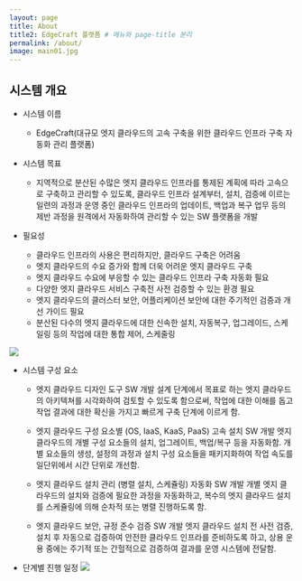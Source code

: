 ```yaml
---
layout: page
title: About
title2: EdgeCraft 플랫폼 # 메뉴와 page-title 분리
permalink: /about/
image: main01.jpg
---
```


## 시스템 개요

* 시스템 이름
  * EdgeCraft(대규모 엣지 클라우드의 고속 구축을 위한 클라우드 인프라 구축 자동화 관리 플랫폼)

* 시스템 목표
  * 지역적으로 분산된 수많은 엣지 클라우드 인프라를 통제된 계획에 따라 고속으로 구축하고 관리할 수 있도록, 클라우드 인프라 설계부터, 설치, 검증에 이르는 일련의 과정과 운영 중인 클라우드 인프라의 업데이트, 백업과 복구 업무 등의 제반 과정을 원격에서 자동화하여 관리할 수 있는 SW 플랫폼을 개발

* 필요성
  * 클라우드 인프라의 사용은 편리하지만, 클라우드 구축은 어려움
  * 엣지 클라우드의 수요 증가와 함께 더욱 어려운 엣지 클라우드 구축
  * 엣지 클라우드 수요에 부응할 수 있는 클라우드 인프라 구축 자동화 필요
  * 다양한 엣지 클라우드 서비스 구축전 사전 검증할 수 있는 환경 필요
  * 엣지 클라우드의 클러스터 보안, 어플리케이션 보안에 대한 주기적인 검증과 개선 가이드 필요
  * 분산된 다수의 엣지 클라우드에 대한 신속한 설치, 자동복구, 업그레이드, 스케일링 등의 작업에 대한 통합 제어, 스케줄링

![]({{site.baseurl}}/images/concept.png)

* 시스템 구성 요소
  * 엣지 클라우드 디자인 도구 SW 개발
  설계 단계에서 목표로 하는 엣지 클라우드의 아키텍쳐를 시각화하여 검토할 수 있도록 함으로써, 작업에 대한 이해를 돕고 작업 결과에 대한 확신을 가지고 빠르게 구축 단계에 이르게 함.

  * 엣지 클라우드 구성 요소별 (OS, IaaS, KaaS, PaaS) 고속 설치 SW 개발
  엣지 클라우드의 개별 구성 요소들의 설치, 업그레이트, 백업/복구 등을 자동화함. 개별 요소들의 생성, 설정의 과정과 설치 구성 요소들을 패키지화하여 작업 속도를 일단위에서 시간 단위로 개선함. 

  * 엣지 클라우드 설치 관리 (병렬 설치, 스케쥴링) 자동화 SW 개발
  개별 엣지 클라우드의 설치와 검증에 필요한 과정을 자동화하고, 복수의 엣지 클라우드 설치를 스케쥴링에 의해 순차적 또는 병렬 진행하도록 함.

  * 엣지 클라우드 보안, 규정 준수 검증 SW 개발
  엣지 클라우드 설치 전 사전 검증, 설치 후 자동으로 검증하여 안전한 클라우드 인프라를 준비하도록 하고, 상용 운용 중에는 주기적 또는 간헐적으로 검증하여 결과를 운영 시스템에 전달함.

* 단계별 진행 일정
  ![]({{site.baseurl}}/images/roadmap01.png)